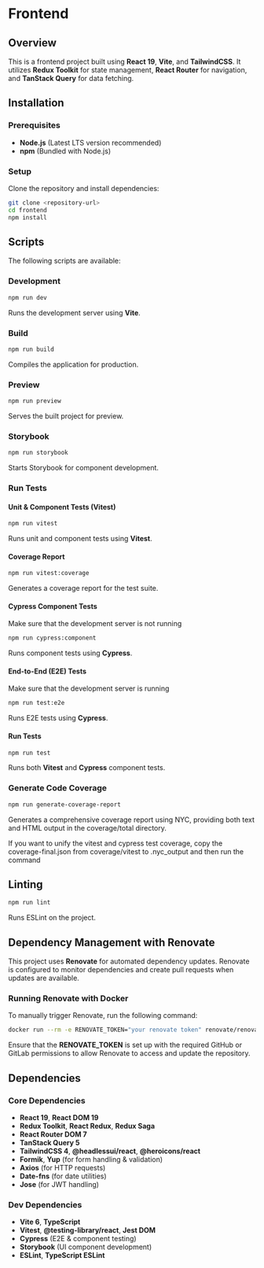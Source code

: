 # Frontend

## Overview
This is a frontend project built using **React 19**, **Vite**, and **TailwindCSS**. It utilizes **Redux Toolkit** for state management, **React Router** for navigation, and **TanStack Query** for data fetching.

## Installation
### Prerequisites
- **Node.js** (Latest LTS version recommended)
- **npm** (Bundled with Node.js)

### Setup
Clone the repository and install dependencies:
```sh
git clone <repository-url>
cd frontend
npm install
```

## Scripts
The following scripts are available:

### Development
```sh
npm run dev
```
Runs the development server using **Vite**.

### Build
```sh
npm run build
```
Compiles the application for production.

### Preview
```sh
npm run preview
```
Serves the built project for preview.

### Storybook
```sh
npm run storybook
```
Starts Storybook for component development.

### Run Tests
#### Unit & Component Tests (Vitest)
```sh
npm run vitest
```
Runs unit and component tests using **Vitest**.

#### Coverage Report
```sh
npm run vitest:coverage
```
Generates a coverage report for the test suite.

#### Cypress Component Tests
Make sure that the development server is not running
```sh
npm run cypress:component
```
Runs component tests using **Cypress**.

#### End-to-End (E2E) Tests
Make sure that the development server is running
```sh
npm run test:e2e
```
Runs E2E tests using **Cypress**.

#### Run Tests
```sh
npm run test
```
Runs both **Vitest** and **Cypress** component tests.

### Generate Code Coverage
```sh
npm run generate-coverage-report
```
Generates a comprehensive coverage report using NYC, providing both text and HTML output in the coverage/total directory.

If you want to unify the vitest and cypress test coverage, copy the coverage-final.json from coverage/vitest to .nyc_output and then run the command

## Linting
```sh
npm run lint
```
Runs ESLint on the project.

## Dependency Management with Renovate
This project uses **Renovate** for automated dependency updates. Renovate is configured to monitor dependencies and create pull requests when updates are available.

### Running Renovate with Docker
To manually trigger Renovate, run the following command:
```sh
docker run --rm -e RENOVATE_TOKEN="your renovate token" renovate/renovate buayanil/ocean
```
Ensure that the **RENOVATE_TOKEN** is set up with the required GitHub or GitLab permissions to allow Renovate to access and update the repository.

## Dependencies
### Core Dependencies
- **React 19**, **React DOM 19**
- **Redux Toolkit**, **React Redux**, **Redux Saga**
- **React Router DOM 7**
- **TanStack Query 5**
- **TailwindCSS 4**, **@headlessui/react**, **@heroicons/react**
- **Formik**, **Yup** (for form handling & validation)
- **Axios** (for HTTP requests)
- **Date-fns** (for date utilities)
- **Jose** (for JWT handling)

### Dev Dependencies
- **Vite 6**, **TypeScript**
- **Vitest**, **@testing-library/react**, **Jest DOM**
- **Cypress** (E2E & component testing)
- **Storybook** (UI component development)
- **ESLint**, **TypeScript ESLint**
